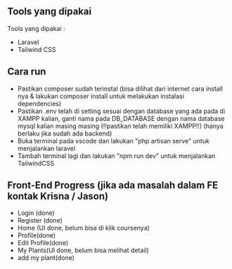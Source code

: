## Tools yang dipakai

Tools yang dipakai :

-   Laravel
-   Tailwind CSS

## Cara run

-   Pastikan composer sudah terinstal (bisa dilihat dari internet cara install nya & lakukan composer install untuk melakukan instalasi dependencies)
-   Pastikan .env telah di setting sesuai dengan database yang ada pada di XAMPP kalian, ganti nama pada DB_DATABASE dengan nama database mysql kalian masing masing (!!pastikan telah memiliki XAMPP!!) (hanya berlaku jika sudah ada backend)
-   Buka terminal pada vscode dan lakukan "php artisan serve" untuk menjalankan laravel
-   Tambah terminal lagi dan lakukan "npm run dev" untuk menjalankan TailwindCSS

## Front-End Progress (jika ada masalah dalam FE kontak Krisna / Jason)

-   Login (done)
-   Register (done)
-   Home (UI done, belum bisa di klik coursenya)
-   Profile(done)
-   Edit Profile(done)
-   My Plants(UI done, belum bisa melihat detail)
-   add my plant(done)
